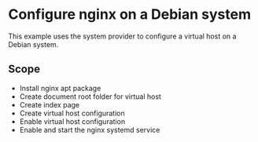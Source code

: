 # Configure nginx on a Debian system

This example uses the system provider to configure a virtual host on a Debian system.

## Scope

- Install nginx apt package
- Create document root folder for virtual host
- Create index page
- Create virtual host configuration
- Enable virtual host configuration
- Enable and start the nginx systemd service